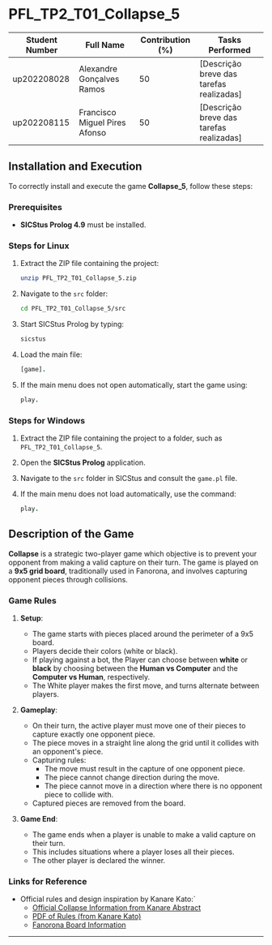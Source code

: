 # **PFL_TP2_T01_Collapse_5**

| Student Number | Full Name                | Contribution (%) | Tasks Performed                                     |
|----------------|--------------------------|------------------|---------------------------------------------------|
| up202208028    | Alexandre Gonçalves Ramos        | 50 | [Descrição breve das tarefas realizadas]          |
| up202208115   | Francisco Miguel Pires Afonso        | 50 | [Descrição breve das tarefas realizadas]          |



## **Installation and Execution**

To correctly install and execute the game **Collapse_5**, follow these steps:

### **Prerequisites**
- **SICStus Prolog 4.9** must be installed.

### **Steps for Linux**

1. Extract the ZIP file containing the project:

   ```bash
   unzip PFL_TP2_T01_Collapse_5.zip
   ```
2. Navigate to the `src` folder:
   ```bash
   cd PFL_TP2_T01_Collapse_5/src
   ```
3. Start SICStus Prolog by typing:
   ```bash
   sicstus
   ```
4. Load the main file:
    ```prolog
    [game].
   ```
5. If the main menu does not open automatically, start the game using:
   ```prolog
   play.
   ```

### **Steps for Windows**

1. Extract the ZIP file containing the project to a folder, such as `PFL_TP2_T01_Collapse_5`.

2. Open the **SICStus Prolog** application.
3. Navigate to the `src` folder in SICStus and consult the `game.pl` file. 
4. If the main menu does not load automatically, use the command:
    ```prolog
    play.
    ```

## **Description of the Game**

**Collapse** is a strategic two-player game which objective is to prevent your opponent from making a valid capture on their turn. The game is played on a **9x5 grid board**, traditionally used in Fanorona, and involves capturing opponent pieces through collisions.

### **Game Rules**

1. **Setup**:
   - The game starts with pieces placed around the perimeter of a 9x5 board.
   - Players decide their colors (white or black).
   - If playing against a bot, the Player can choose between **white** or **black** by choosing between the **Human vs Computer** and the **Computer vs Human**, respectively.
   - The White player makes the first move, and turns alternate between players.

2. **Gameplay**:
   - On their turn, the active player must move one of their pieces to capture exactly one opponent piece.
   - The piece moves in a straight line along the grid until it collides with an opponent's piece.
   - Capturing rules:
     - The move must result in the capture of one opponent piece.
     - The piece cannot change direction during the move.
     - The piece cannot move in a direction where there is no opponent piece to collide with.
   - Captured pieces are removed from the board.

3. **Game End**:
   - The game ends when a player is unable to make a valid capture on their turn.
   - This includes situations where a player loses all their pieces.
   - The other player is declared the winner.

### **Links for Reference**
- Official rules and design inspiration by Kanare Kato:`
  - [Official Collapse Information from Kanare Abstract](https://kanare-abstract.com/en/pages/collapse)
  - [PDF of Rules (from Kanare Kato)](https://example.com/rules.pdf)
  - [Fanorona Board Information](https://en.wikipedia.org/wiki/Fanorona)

---
